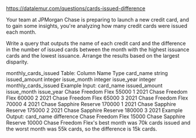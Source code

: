 https://datalemur.com/questions/cards-issued-difference

Your team at JPMorgan Chase is preparing to launch a new credit card, and to gain some insights, you're analyzing how many credit cards were issued each month.

Write a query that outputs the name of each credit card and the difference in the number of issued cards between the month with the highest issuance cards and the lowest issuance. Arrange the results based on the largest disparity.

monthly_cards_issued Table:
Column Name	Type
card_name	string
issued_amount	integer
issue_month	integer
issue_year	integer
monthly_cards_issued Example Input:
card_name	issued_amount	issue_month	issue_year
Chase Freedom Flex	55000	1	2021
Chase Freedom Flex	60000	2	2021
Chase Freedom Flex	65000	3	2021
Chase Freedom Flex	70000	4	2021
Chase Sapphire Reserve	170000	1	2021
Chase Sapphire Reserve	175000	2	2021
Chase Sapphire Reserve	180000	3	2021
Example Output:
card_name	difference
Chase Freedom Flex	15000
Chase Sapphire Reserve	10000
Chase Freedom Flex's best month was 70k cards issued and the worst month was 55k cards, so the difference is 15k cards.
